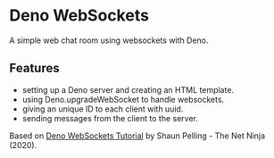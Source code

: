 # Deno WebSockets

A simple web chat room using websockets with Deno.

## Features

- setting up a Deno server and creating an HTML template.
- using Deno.upgradeWebSocket to handle websockets.
- giving an unique ID to each client with uuid.
- sending messages from the client to the server.

Based on [Deno WebSockets Tutorial](https://www.youtube.com/playlist?list=PL4cUxeGkcC9gie1HrzOlzGZdEHLKhwNJE) by Shaun Pelling - The Net Ninja (2020).
